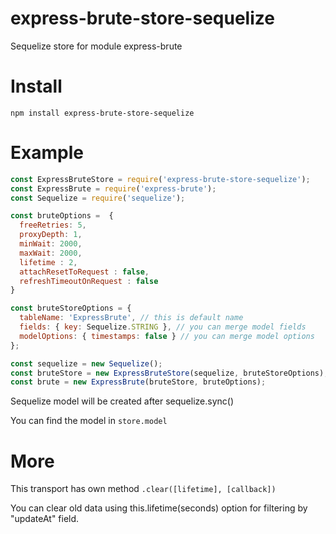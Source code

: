 # express-brute-store-sequelize
Sequelize store for module express-brute

# Install 
`npm install express-brute-store-sequelize`

# Example

```js
const ExpressBruteStore = require('express-brute-store-sequelize');
const ExpressBrute = require('express-brute');
const Sequelize = require('sequelize');

const bruteOptions =  {
  freeRetries: 5,
  proxyDepth: 1,
  minWait: 2000, 
  maxWait: 2000, 
  lifetime : 2,     
  attachResetToRequest : false,
  refreshTimeoutOnRequest : false
}

const bruteStoreOptions = {
  tableName: 'ExpressBrute', // this is default name
  fields: { key: Sequelize.STRING }, // you can merge model fields
  modelOptions: { timestamps: false } // you can merge model options
};

const sequelize = new Sequelize();
const bruteStore = new ExpressBruteStore(sequelize, bruteStoreOptions);
const brute = new ExpressBrute(bruteStore, bruteOptions);
```

Sequelize model will be created after sequelize.sync() 

You can find the model in `store.model`

# More
This transport has own method `.clear([lifetime], [callback])`

You can clear old data using this.lifetime(seconds) option for filtering by "updateAt" field.
